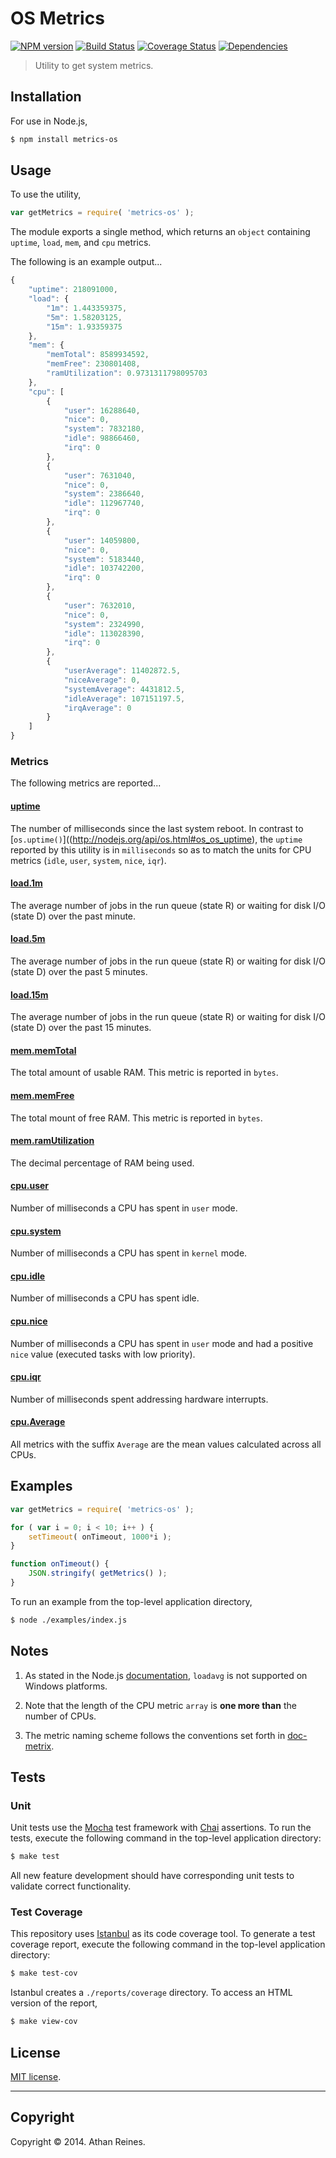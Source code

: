 OS Metrics
==========
[![NPM version][npm-image]][npm-url] [![Build Status][travis-image]][travis-url] [![Coverage Status][coveralls-image]][coveralls-url] [![Dependencies][dependencies-image]][dependencies-url]

> Utility to get system metrics.


## Installation

For use in Node.js,

``` bash
$ npm install metrics-os
```

## Usage

To use the utility,

``` javascript
var getMetrics = require( 'metrics-os' );
```

The module exports a single method, which returns an `object` containing `uptime`, `load`, `mem`, and `cpu` metrics.

The following is an example output...

``` javascript
{
	"uptime": 218091000,
	"load": {
		"1m": 1.443359375,
		"5m": 1.58203125,
		"15m": 1.93359375
	},
	"mem": {
		"memTotal": 8589934592,
		"memFree": 230801408,
		"ramUtilization": 0.9731311798095703
	},
	"cpu": [
		{
			"user": 16288640,
			"nice": 0,
			"system": 7832180,
			"idle": 98866460,
			"irq": 0
		},
		{
			"user": 7631040,
			"nice": 0,
			"system": 2386640,
			"idle": 112967740,
			"irq": 0
		},
		{
			"user": 14059800,
			"nice": 0,
			"system": 5183440,
			"idle": 103742200,
			"irq": 0
		},
		{
			"user": 7632010,
			"nice": 0,
			"system": 2324990,
			"idle": 113028390,
			"irq": 0
		},
		{
			"userAverage": 11402872.5,
			"niceAverage": 0, 
			"systemAverage": 4431812.5,
			"idleAverage": 107151197.5,
			"irqAverage": 0
		}
	]
}
```



### Metrics

The following metrics are reported...


#### [uptime](http://doc-metrix.github.io/general/)

The number of milliseconds since the last system reboot. In contrast to [`os.uptime()`]((http://nodejs.org/api/os.html#os_os_uptime), the `uptime` reported by this utility is in `milliseconds` so as to match the units for CPU metrics (`idle`, `user`, `system`, `nice`, `iqr`).


#### [load.1m](http://doc-metrix.github.io/general/)

The average number of jobs in the run queue (state R) or waiting for disk I/O (state D) over the past minute.


#### [load.5m](http://doc-metrix.github.io/general/)

The average number of jobs in the run queue (state R) or waiting for disk I/O (state D) over the past 5 minutes.


#### [load.15m](http://doc-metrix.github.io/general/)

The average number of jobs in the run queue (state R) or waiting for disk I/O (state D) over the past 15 minutes.


#### [mem.memTotal](http://doc-metrix.github.io/memory/)

The total amount of usable RAM. This metric is reported in `bytes`.


#### [mem.memFree](http://doc-metrix.github.io/memory/)

The total mount of free RAM. This metric is reported in `bytes`.


#### [mem.ramUtilization](http://doc-metrix.github.io/memory/)

The decimal percentage of RAM being used.


#### [cpu.user](https://doc-metrix.github.io/cpu/)

Number of milliseconds a CPU has spent in `user` mode.


#### [cpu.system](https://doc-metrix.github.io/cpu/)

Number of milliseconds a CPU has spent in `kernel` mode.


#### [cpu.idle](https://doc-metrix.github.io/cpu/)

Number of milliseconds a CPU has spent idle.


#### [cpu.nice](https://doc-metrix.github.io/cpu/)

Number of milliseconds a CPU has spent in `user` mode and had a positive `nice` value (executed tasks with low priority).


#### [cpu.iqr](https://doc-metrix.github.io/cpu/)

Number of milliseconds spent addressing hardware interrupts.


#### [cpu.<metric>Average](https://doc-metrix.github.io/cpu/)

All metrics with the suffix `Average` are the mean values calculated across all CPUs.




## Examples

``` javascript
var getMetrics = require( 'metrics-os' );

for ( var i = 0; i < 10; i++ ) {
	setTimeout( onTimeout, 1000*i );
}

function onTimeout() {
	JSON.stringify( getMetrics() );
}
```

To run an example from the top-level application directory,

``` bash
$ node ./examples/index.js
```


## Notes

1. 	As stated in the Node.js [documentation](http://nodejs.org/api/os.html#os_os_loadavg), `loadavg` is not supported on Windows platforms.

2. 	Note that the length of the CPU metric `array` is __one more than__ the number of CPUs.

3. 	The metric naming scheme follows the conventions set forth in [doc-metrix](https://github.com/doc-metrix).



## Tests

### Unit

Unit tests use the [Mocha](http://visionmedia.github.io/mocha) test framework with [Chai](http://chaijs.com) assertions. To run the tests, execute the following command in the top-level application directory:

``` bash
$ make test
```

All new feature development should have corresponding unit tests to validate correct functionality.


### Test Coverage

This repository uses [Istanbul](https://github.com/gotwarlost/istanbul) as its code coverage tool. To generate a test coverage report, execute the following command in the top-level application directory:

``` bash
$ make test-cov
```

Istanbul creates a `./reports/coverage` directory. To access an HTML version of the report,

``` bash
$ make view-cov
```



## License

[MIT license](http://opensource.org/licenses/MIT). 


---
## Copyright

Copyright &copy; 2014. Athan Reines.


[npm-image]: http://img.shields.io/npm/v/metrics-os.svg
[npm-url]: https://npmjs.org/package/metrics-os

[travis-image]: http://img.shields.io/travis/kgryte/node-metrics-os/master.svg
[travis-url]: https://travis-ci.org/kgryte/node-metrics-os

[coveralls-image]: https://img.shields.io/coveralls/kgryte/node-metrics-os/master.svg
[coveralls-url]: https://coveralls.io/r/kgryte/node-metrics-os?branch=master

[dependencies-image]: http://img.shields.io/david/kgryte/node-metrics-os.svg
[dependencies-url]: https://david-dm.org/kgryte/node-metrics-os

[dev-dependencies-image]: http://img.shields.io/david/dev/kgryte/node-metrics-os.svg
[dev-dependencies-url]: https://david-dm.org/dev/kgryte/node-metrics-os

[github-issues-image]: http://img.shields.io/github/issues/kgryte/node-metrics-os.svg
[github-issues-url]: https://github.com/kgryte/node-metrics-os/issues